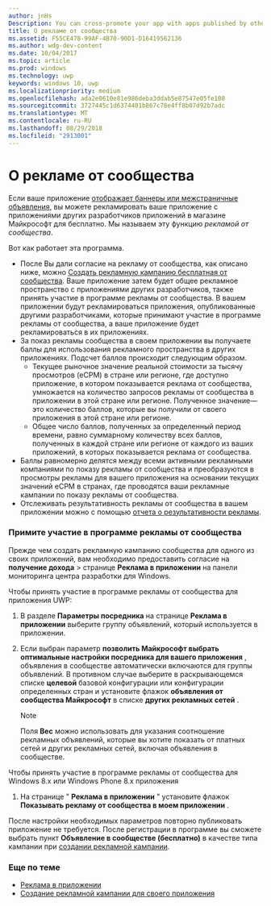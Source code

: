 ```yaml
---
author: jnHs
Description: You can cross-promote your app with apps published by other developers. We call this feature community ads.
title: О рекламе от сообщества
ms.assetid: F55CE478-99AF-4B70-90D1-D16419562136
ms.author: wdg-dev-content
ms.date: 10/04/2017
ms.topic: article
ms.prod: windows
ms.technology: uwp
keywords: windows 10, uwp
ms.localizationpriority: medium
ms.openlocfilehash: ada2e0610e81e986deba3ddab5e87547e05fe108
ms.sourcegitcommit: 3727445c1d6374401b867c78e4ff8b07d92b7adc
ms.translationtype: MT
ms.contentlocale: ru-RU
ms.lasthandoff: 08/29/2018
ms.locfileid: "2913001"
---
```

# <a name="about-community-ads"></a>О рекламе от сообщества

Если ваше приложение [отображает баннеры или межстраничные объявления](../monetize/display-ads-in-your-app.md), вы можете рекламировать ваше приложение с приложениями других разработчиков приложений в магазине Майкрософт для бесплатно. Мы называем эту функцию *рекламой от сообщества*.  

Вот как работает эта программа.

* После Вы дали согласие на рекламу от сообщества, как описано ниже, можно [Создать рекламную кампанию бесплатная от сообщества](create-an-ad-campaign-for-your-app.md). Ваше приложение затем будет общее рекламное пространство с приложениями других разработчиков, также принять участие в программе рекламы от сообщества. В вашем приложении будут рекламироваться приложения, опубликованные другими разработчиками, которые принимают участие в программе рекламы от сообщества, а ваше приложение будет рекламироваться в их приложениях.
* За показ рекламы сообщества в своем приложении вы получаете баллы для использования рекламного пространства в других приложениях. Подсчет баллов происходит следующим образом.
  * Текущее рыночное значение реальной стоимости за тысячу просмотров (eCPM) в стране или регионе, где доступно приложение, в котором показывается реклама от сообщества, умножается на количество запросов рекламы от сообщества в приложении в этой стране или регионе. Полученное значение— это количество баллов, которые вы получили от своего приложения в этой стране или регионе.
  * Общее число баллов, полученных за определенный период времени, равно суммарному количеству всех баллов, полученных в каждой стране или регионе от каждого из ваших приложений, в которых показывается реклама от сообщества.
* Баллы равномерно делятся между всеми активными рекламными компаниями по показу рекламы от сообщества и преобразуются в просмотры рекламы для вашего приложения на основании текущих значений eCPM в странах, где проводятся ваши рекламные кампании по показу рекламы от сообщества.
* Отслеживать результативность рекламы от сообщества в вашем приложении можно с помощью [отчета о результативности рекламы](advertising-performance-report.md).

### <a name="opt-in-to-community-ads"></a>Примите участие в программе рекламы от сообщества

Прежде чем создать рекламную кампанию сообщества для одного из своих приложений, вам необходимо предоставить согласие на **получение дохода** &gt; странице **Реклама в приложении** на панели мониторинга центра разработки для Windows.

Чтобы принять участие в программе рекламы от сообщества для приложения UWP:

1. В разделе **Параметры посредника** на странице **Реклама в приложении** выберите группу объявлений, который используется в приложении.
2. Если выбран параметр **позволить Майкрософт выбрать оптимальные настройки посредника для вашего приложения** , объявления в сообществе автоматически включаются для группы объявлений. В противном случае выберите в раскрывающемся списке **целевой** базовой конфигурации или конфигурации определенных стран и установите флажок **объявления от сообщества Майкрософт** в списке **других рекламных сетей** .

    > [!NOTE]
    > Поля **Вес** можно использовать для указания соотношение рекламных объявлений, которые вы хотите показать от платных сетей и других рекламных сетей, включая объявления в сообществе.

Чтобы принять участие в программе рекламы от сообщества для Windows 8.x или Windows Phone 8.x приложения

1. На странице " **Реклама в приложении** " установите флажок **Показывать рекламу от сообщества в моем приложении** .

После настройки необходимых параметров повторно публиковать приложение не требуется. После регистрации в программе вы сможете выбрать пункт **Объявление в сообществе (бесплатно)** в качестве типа кампании при [создании рекламной кампании](create-an-ad-campaign-for-your-app.md).

### <a name="related-topics"></a>Еще по теме

* [Реклама в приложении](in-app-ads.md)
* [Создание рекламной кампании для своего приложения](create-an-ad-campaign-for-your-app.md)
